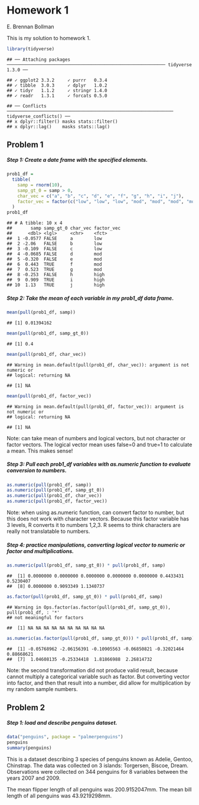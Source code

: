 Homework 1
================
E. Brennan Bollman

This is my solution to homework 1.

``` r
library(tidyverse)
```

    ## ── Attaching packages ──────────────────────────────────────────────────────────── tidyverse 1.3.0 ──

    ## ✓ ggplot2 3.3.2     ✓ purrr   0.3.4
    ## ✓ tibble  3.0.3     ✓ dplyr   1.0.2
    ## ✓ tidyr   1.1.2     ✓ stringr 1.4.0
    ## ✓ readr   1.3.1     ✓ forcats 0.5.0

    ## ── Conflicts ─────────────────────────────────────────────────────────────── tidyverse_conflicts() ──
    ## x dplyr::filter() masks stats::filter()
    ## x dplyr::lag()    masks stats::lag()

## Problem 1

##### Step 1: Create a date frame with the specified elements.

``` r
prob1_df =
  tibble(
    samp = rnorm(10),
    samp_gt_0 = samp > 0,
    char_vec = c("a", "b", "c", "d", "e", "f", "g", "h", "i", "j"),
    factor_vec = factor(c("low", "low", "low", "mod", "mod", "mod", "mod", "high", "high", "high"))
  )
prob1_df
```

    ## # A tibble: 10 x 4
    ##       samp samp_gt_0 char_vec factor_vec
    ##      <dbl> <lgl>     <chr>    <fct>     
    ##  1 -0.0577 FALSE     a        low       
    ##  2 -2.06   FALSE     b        low       
    ##  3 -0.109  FALSE     c        low       
    ##  4 -0.0685 FALSE     d        mod       
    ##  5 -0.320  FALSE     e        mod       
    ##  6  0.443  TRUE      f        mod       
    ##  7  0.523  TRUE      g        mod       
    ##  8 -0.253  FALSE     h        high      
    ##  9  0.909  TRUE      i        high      
    ## 10  1.13   TRUE      j        high

##### Step 2: Take the mean of each variable in my prob1\_df data frame.

``` r
mean(pull(prob1_df, samp))
```

    ## [1] 0.01394162

``` r
mean(pull(prob1_df, samp_gt_0))
```

    ## [1] 0.4

``` r
mean(pull(prob1_df, char_vec))
```

    ## Warning in mean.default(pull(prob1_df, char_vec)): argument is not numeric or
    ## logical: returning NA

    ## [1] NA

``` r
mean(pull(prob1_df, factor_vec))
```

    ## Warning in mean.default(pull(prob1_df, factor_vec)): argument is not numeric or
    ## logical: returning NA

    ## [1] NA

Note: can take mean of numbers and logical vectors, but not character or
factor vectors. The logical vector mean uses false=0 and true=1 to
calculate a mean. This makes sense\!

##### Step 3: Pull each prob1\_df variables with as.numeric function to evaluate conversion to numbers.

``` r
as.numeric(pull(prob1_df, samp))
as.numeric(pull(prob1_df, samp_gt_0))
as.numeric(pull(prob1_df, char_vec))
as.numeric(pull(prob1_df, factor_vec))
```

Note: when using as.numeric function, can convert factor to number, but
this does not work with character vectors. Because this factor variable
has 3 levels, R converts it to numbers 1,2,3. R seems to think
characters are really not translatable to numbers.

##### Step 4: practice manipulations, converting logical vector to numeric or factor and multiplications.

``` r
as.numeric(pull(prob1_df, samp_gt_0)) * pull(prob1_df, samp)
```

    ##  [1] 0.0000000 0.0000000 0.0000000 0.0000000 0.0000000 0.4433431 0.5230407
    ##  [8] 0.0000000 0.9093349 1.1340737

``` r
as.factor(pull(prob1_df, samp_gt_0)) * pull(prob1_df, samp)
```

    ## Warning in Ops.factor(as.factor(pull(prob1_df, samp_gt_0)), pull(prob1_df, : '*'
    ## not meaningful for factors

    ##  [1] NA NA NA NA NA NA NA NA NA NA

``` r
as.numeric(as.factor(pull(prob1_df, samp_gt_0))) * pull(prob1_df, samp)
```

    ##  [1] -0.05768962 -2.06156391 -0.10905563 -0.06850821 -0.32021464  0.88668621
    ##  [7]  1.04608135 -0.25334418  1.81866988  2.26814732

Note: the second transformation did not produce valid result, because
cannot multiply a categorical variable such as factor. But converting
vector into factor, and then that result into a number, did allow for
multiplication by my random sample numbers.

## Problem 2

##### Step 1: load and describe penguins dataset.

``` r
data("penguins", package = "palmerpenguins")
penguins
summary(penguins)
```

This is a dataset describing 3 species of penguins known as Adelie,
Gentoo, Chinstrap. The data was collected on 3 islands: Torgersen,
Biscoe, Dream. Observations were collected on 344 penguins for 8
variables between the years 2007 and 2009.

The mean flipper length of all penguins was 200.9152047mm. The mean bill
length of all penguins was 43.9219298mm.
